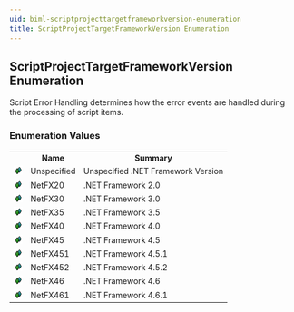 ```yaml
---
uid: biml-scriptprojecttargetframeworkversion-enumeration
title: ScriptProjectTargetFrameworkVersion Enumeration
---
```


## ScriptProjectTargetFrameworkVersion Enumeration

<div class="LanguageSummary"><div class ="SummaryItem">Script Error Handling determines how the error events are handled during the processing of script items.</div></div>
<div class="EnumValueGroup">

### Enumeration Values

<table id="EnumValue" class="MemberList"><tbody><tr><th class="MemberTypeIconColumnHeader">&nbsp;</th><th class="MemberNameColumnHeader">Name</th><th class="MemberSummaryColumnHeader">Summary</th></tr><tr class="cd0"><td align="center" class="MemberTypeIcon"><img src="enumValue.png"></img></td><td class="MemberName">Unspecified</td><td class="MemberSummary"><div class ="SummaryItem">Unspecified .NET Framework Version</div></td></tr><tr class="cd1"><td align="center" class="MemberTypeIcon"><img src="enumValue.png"></img></td><td class="MemberName">NetFX20</td><td class="MemberSummary"><div class ="SummaryItem">.NET Framework 2.0</div></td></tr><tr class="cd0"><td align="center" class="MemberTypeIcon"><img src="enumValue.png"></img></td><td class="MemberName">NetFX30</td><td class="MemberSummary"><div class ="SummaryItem">.NET Framework 3.0</div></td></tr><tr class="cd1"><td align="center" class="MemberTypeIcon"><img src="enumValue.png"></img></td><td class="MemberName">NetFX35</td><td class="MemberSummary"><div class ="SummaryItem">.NET Framework 3.5</div></td></tr><tr class="cd0"><td align="center" class="MemberTypeIcon"><img src="enumValue.png"></img></td><td class="MemberName">NetFX40</td><td class="MemberSummary"><div class ="SummaryItem">.NET Framework 4.0</div></td></tr><tr class="cd1"><td align="center" class="MemberTypeIcon"><img src="enumValue.png"></img></td><td class="MemberName">NetFX45</td><td class="MemberSummary"><div class ="SummaryItem">.NET Framework 4.5</div></td></tr><tr class="cd0"><td align="center" class="MemberTypeIcon"><img src="enumValue.png"></img></td><td class="MemberName">NetFX451</td><td class="MemberSummary"><div class ="SummaryItem">.NET Framework 4.5.1</div></td></tr><tr class="cd1"><td align="center" class="MemberTypeIcon"><img src="enumValue.png"></img></td><td class="MemberName">NetFX452</td><td class="MemberSummary"><div class ="SummaryItem">.NET Framework 4.5.2</div></td></tr><tr class="cd0"><td align="center" class="MemberTypeIcon"><img src="enumValue.png"></img></td><td class="MemberName">NetFX46</td><td class="MemberSummary"><div class ="SummaryItem">.NET Framework 4.6</div></td></tr><tr class="cd1"><td align="center" class="MemberTypeIcon"><img src="enumValue.png"></img></td><td class="MemberName">NetFX461</td><td class="MemberSummary"><div class ="SummaryItem">.NET Framework 4.6.1</div></td></tr></tbody></table>
</div>